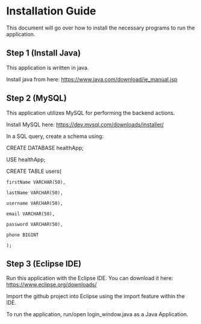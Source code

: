 # Installation Guide

This document will go over how to install the necessary programs to run the application.

## Step 1 (Install Java)

This application is written in java.

Install java from here: https://www.java.com/download/ie_manual.jsp

## Step 2 (MySQL)

This application utilizes MySQL for performing the backend actions.

Install MySQL here: https://dev.mysql.com/downloads/installer/

In a SQL query, create a schema using:

  CREATE DATABASE healthApp;
  
  USE healthApp;
  
  CREATE TABLE users(

	firstName VARCHAR(50),
	
	lastName VARCHAR(50),
	
	username VARCHAR(50),
	
	email VARCHAR(50),
	
	password VARCHAR(50),
	
	phone BIGINT
	
	);

## Step 3 (Eclipse IDE)

Run this application with the Eclipse IDE. You can download it here: https://www.eclipse.org/downloads/

Import the github project into Eclipse using the import feature within the IDE.

To run the application, run/open login_window.java as a Java Application.
